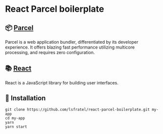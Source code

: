 # React Parcel boilerplate

## 📦  [Parcel](https://en.parceljs.org/)

Parcel is a web application bundler, differentiated by its developer experience. It offers blazing fast performance utilizing multicore processing, and requires zero configuration.

## 📚 [React](https://reactjs.org/)

React is a JavaScript library for building user interfaces.

## 🚀 Installation
```
git clone https://github.com/lsfratel/react-parcel-boilerplate.git my-app
cd my-app
yarn
yarn start
```
